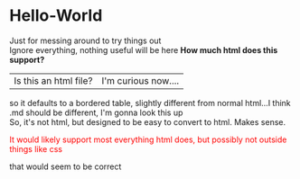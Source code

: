 # Hello-World
Just for messing around to try things out<br/>
Ignore everything, nothing useful will be here
<b>How much html does this support?</b> <table><tr><td> Is this an html file?</td><td>  I'm curious now....</td></tr></table>
so it defaults to a bordered table, slightly different from normal html...I think
<br/> .md should be different, I'm gonna look this up<br/>
So, it's not html, but designed to be easy to convert to html.  Makes sense.
<p style="color:red"> It would likely support most everything html does, but possibly not outside things like css</p>
<p style="align:right"> that would seem to be correct</p>
